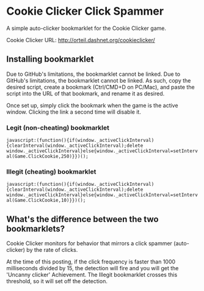 # Cookie Clicker Click Spammer
A simple auto-clicker bookmarklet for the Cookie Clicker game.

Cookie Clicker URL: http://orteil.dashnet.org/cookieclicker/

## Installing bookmarklet
Due to GitHub's limitations, the bookmarklet cannot be linked. Due to GitHub's limitations, the bookmarklet cannot be linked. As such, copy the desired script, create a bookmark (Ctrl/CMD+D on PC/Mac), and paste the script into the URL of that bookmark, and rename it as desired.

Once set up, simply click the bookmark when the game is the active window. Clicking the link a second time will disable it.

### Legit (non-cheating) bookmarklet

`javascript:(function(){if(window._activeClickInterval){clearInterval(window._activeClickInterval);delete window._activeClickInterval}else{window._activeClickInterval=setInterval(Game.ClickCookie,250)}})();`

### Illegit (cheating) bookmarklet

`javascript:(function(){if(window._activeClickInterval){clearInterval(window._activeClickInterval);delete window._activeClickInterval}else{window._activeClickInterval=setInterval(Game.ClickCookie,10)}})();`

## What's the difference between the two bookmarklets?
Cookie Clicker monitors for behavior that mirrors a click spammer (auto-clicker) by the rate of clicks.

At the time of this posting, if the click frequency is faster than 1000 milliseconds divided by 15, the detection will fire and you will get the 'Uncanny clicker' Achievement. The Illegit bookmarklet crosses this threshold, so it will set off the detection.
